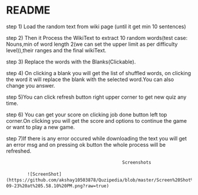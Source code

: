 # README #

step 1) Load the random text from wiki page (until it get min 10 sentences)

step 2) Then it Process the WikiText to extract 10 random words(test case: Nouns,min of word length 2(we can set the upper limit as per difficulty level)),their ranges and the final wikiText.

step 3) Replace the words with the Blanks(Clickable).

step 4)  On clicking a blank you will get the list of shuffled words, on clicking the word it will replace the blank with the selected word.You can also change you answer.

step 5)You can click refresh button right upper corner to get new quiz any time.

step 6) You can get your score on clicking job done button left top corner.On clicking you will get the score and options to continue the game or want to play a new game.

step 7)If there is any error occured while downloading the text you will get an error msg and on pressing ok button the whole process will be refreshed.


                                                Screenshots
                                                
            ![ScreenShot](https://github.com/akshay10503878/Quzipedia/blob/master/Screen%20Shot%202017-09-23%20at%205.58.10%20PM.png?raw=true)
            
            
